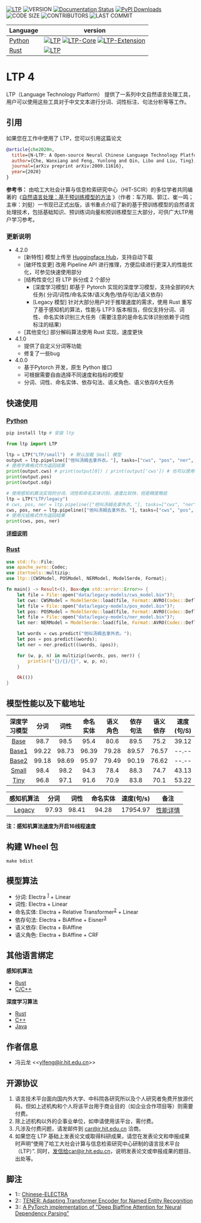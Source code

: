 [![LTP](https://img.shields.io/pypi/v/ltp?label=LTP4%20ALPHA)](https://pypi.org/project/ltp/)
![VERSION](https://img.shields.io/pypi/pyversions/ltp)
[![Documentation Status](https://readthedocs.org/projects/ltp/badge/?version=latest)](https://ltp.readthedocs.io/zh_CN/latest/?badge=latest)
[![PyPI Downloads](https://img.shields.io/pypi/dm/ltp)](https://pypi.python.org/pypi/ltp)
![CODE SIZE](https://img.shields.io/github/languages/code-size/HIT-SCIR/ltp)
![CONTRIBUTORS](https://img.shields.io/github/contributors/HIT-SCIR/ltp)
![LAST COMMIT](https://img.shields.io/github/last-commit/HIT-SCIR/ltp)

| Language                             | version                                                                                                                                                                                                                                                                                                                   |
| ------------------------------------ | ------------------------------------------------------------------------------------------------------------------------------------------------------------------------------------------------------------------------------------------------------------------------------------------------------------------------- |
| [Python](python/interface/README.md) | [![LTP](https://img.shields.io/pypi/v/ltp?label=LTP)](https://pypi.org/project/ltp) [![LTP-Core](https://img.shields.io/pypi/v/ltp-core?label=LTP-Core)](https://pypi.org/project/ltp-core)   [![LTP-Extension](https://img.shields.io/pypi/v/ltp-extension?label=LTP-Extension)](https://pypi.org/project/ltp-extension) |
| [Rust](rust/ltp/README.md)           | [![LTP](https://img.shields.io/crates/v/ltp?label=LTP)](https://crates.io/crates/ltp)                                                                                                                                                                                                                                     |

# LTP 4

LTP（Language Technology Platform） 提供了一系列中文自然语言处理工具，用户可以使用这些工具对于中文文本进行分词、词性标注、句法分析等等工作。

## 引用

如果您在工作中使用了 LTP，您可以引用这篇论文

```bibtex
@article{che2020n,
  title={N-LTP: A Open-source Neural Chinese Language Technology Platform with Pretrained Models},
  author={Che, Wanxiang and Feng, Yunlong and Qin, Libo and Liu, Ting},
  journal={arXiv preprint arXiv:2009.11616},
  year={2020}
}
```

**参考书：**
由哈工大社会计算与信息检索研究中心（HIT-SCIR）的多位学者共同编著的《[自然语言处理：基于预训练模型的方法](https://item.jd.com/13344628.html)
》（作者：车万翔、郭江、崔一鸣；主审：刘挺）一书现已正式出版，该书重点介绍了新的基于预训练模型的自然语言处理技术，包括基础知识、预训练词向量和预训练模型三大部分，可供广大LTP用户学习参考。

### 更新说明

- 4.2.0
  - \[新特性\] 模型上传至 [Huggingface Hub](https://huggingface.co/LTP)，支持自动下载
  - \[破坏性变更\] 改用 Pipeline API 进行推理，方便后续进行更深入的性能优化，可参见快速使用部分
  - \[结构性变化\] 将 LTP 拆分成 2 个部分
    - \[深度学习模型\] 即基于 Pytorch 实现的深度学习模型，支持全部的6大任务(
      分词/词性/命名实体/语义角色/依存句法/语义依存)
    - \[Legacy 模型\] 针对大部分用户对于推理速度的需求，使用 Rust 重写了基于感知机的算法，性能与 LTP3
      版本相当，但仅支持分词、词性、命名实体识别三大任务（需要注意的是命名实体识别依赖于词性标注的结果）
  - \[其他变化\] 部分解码算法使用 Rust 实现，速度更快
- 4.1.0
  - 提供了自定义分词等功能
  - 修复了一些bug
- 4.0.0
  - 基于Pytorch 开发，原生 Python 接口
  - 可根据需要自由选择不同速度和指标的模型
  - 分词、词性、命名实体、依存句法、语义角色、语义依存6大任务

## 快速使用

### [Python](python/interface/README.md)

```bash
pip install ltp # 安装 ltp
```

```python
from ltp import LTP

ltp = LTP("LTP/small")  # 默认加载 Small 模型
output = ltp.pipeline(["他叫汤姆去拿外衣。"], tasks=["cws", "pos", "ner", "srl", "dep", "sdp"])
# 使用字典格式作为返回结果
print(output.cws) # print(output[0]) / print(output['cws']) # 也可以使用下标访问
print(output.pos)
print(output.sdp)

# 使用感知机算法实现的分词、词性和命名实体识别，速度比较快，但是精度略低
ltp = LTP("LTP/legacy")
# cws, pos, ner = ltp.pipeline(["他叫汤姆去拿外衣。"], tasks=["cws", "ner"]).to_tuple() # error: NER 需要 词性标注任务的结果
cws, pos, ner = ltp.pipeline(["他叫汤姆去拿外衣。"], tasks=["cws", "pos", "ner"]).to_tuple() # to tuple 可以自动转换为元组格式
# 使用元组格式作为返回结果
print(cws, pos, ner)
```

**[详细说明](python/interface/docs/quickstart.rst)**

### [Rust](rust/ltp/README.md)

```rust
use std::fs::File;
use apache_avro::Codec;
use itertools::multizip;
use ltp::{CWSModel, POSModel, NERModel, ModelSerde, Format};

fn main() -> Result<(), Box<dyn std::error::Error>> {
    let file = File::open("data/legacy-models/cws_model.bin")?;
    let cws: CWSModel = ModelSerde::load(file, Format::AVRO(Codec::Deflate))?;
    let file = File::open("data/legacy-models/pos_model.bin")?;
    let pos: POSModel = ModelSerde::load(file, Format::AVRO(Codec::Deflate))?;
    let file = File::open("data/legacy-models/ner_model.bin")?;
    let ner: NERModel = ModelSerde::load(file, Format::AVRO(Codec::Deflate))?;

    let words = cws.predict("他叫汤姆去拿外衣。");
    let pos = pos.predict(&words);
    let ner = ner.predict((&words, &pos));

    for (w, p, n) in multizip((words, pos, ner)) {
        println!("{}/{}/{}", w, p, n);
    }

    Ok(())
}
```

## 模型性能以及下载地址

|                  深度学习模型                   |  分词   |  词性   | 命名实体  | 语义角色  | 依存句法  | 语义依存  | 速度(句/S) |
| :---------------------------------------: | :---: | :---: | :---: | :---: | :---: | :---: | :-----: |
|  [Base](https://huggingface.co/LTP/base)  | 98.7  | 98.5  | 95.4  | 80.6  | 89.5  | 75.2  |  39.12  |
| [Base1](https://huggingface.co/LTP/base1) | 99.22 | 98.73 | 96.39 | 79.28 | 89.57 | 76.57 |  --.--  |
| [Base2](https://huggingface.co/LTP/base2) | 99.18 | 98.69 | 95.97 | 79.49 | 90.19 | 76.62 |  --.--  |
| [Small](https://huggingface.co/LTP/small) | 98.4  | 98.2  | 94.3  | 78.4  | 88.3  | 74.7  |  43.13  |
|  [Tiny](https://huggingface.co/LTP/tiny)  | 96.8  | 97.1  | 91.6  | 70.9  | 83.8  | 70.1  |  53.22  |

|                    感知机算法                    |  分词   |  词性   | 命名实体  | 速度(句/s)  |             备注             |
| :-----------------------------------------: | :---: | :---: | :---: | :------: | :------------------------: |
| [Legacy](https://huggingface.co/LTP/legacy) | 97.93 | 98.41 | 94.28 | 17954.97 | [性能详情](rust/ltp/README.md) |

**注：感知机算法速度为开启16线程速度**

## 构建 Wheel 包

```shell script
make bdist
```

## 模型算法

- 分词: Electra <sup>[1](#RELTRANS)</sup> + Linear
- 词性: Electra + Linear
- 命名实体: Electra + Relative Transformer<sup>[2](#RELTRANS)</sup> + Linear
- 依存句法: Electra + BiAffine + Eisner<sup>[3](#Eisner)</sup>
- 语义依存: Electra + BiAffine
- 语义角色: Electra + BiAffine + CRF

## 其他语言绑定

**感知机算法**

- [Rust](rust/ltp)
- [C/C++](rust/ltp-cffi)

**深度学习算法**

- [Rust](https://github.com/HIT-SCIR/libltp/tree/master/ltp-rs)
- [C++](https://github.com/HIT-SCIR/libltp/tree/master/ltp-cpp)
- [Java](https://github.com/HIT-SCIR/libltp/tree/master/ltp-java)

## 作者信息

- 冯云龙 \<\<[ylfeng@ir.hit.edu.cn](mailto:ylfeng@ir.hit.edu.cn)>>

## 开源协议

1. 语言技术平台面向国内外大学、中科院各研究所以及个人研究者免费开放源代码，但如上述机构和个人将该平台用于商业目的（如企业合作项目等）则需要付费。
2. 除上述机构以外的企事业单位，如申请使用该平台，需付费。
3. 凡涉及付费问题，请发邮件到 car@ir.hit.edu.cn 洽商。
4. 如果您在 LTP 基础上发表论文或取得科研成果，请您在发表论文和申报成果时声明“使用了哈工大社会计算与信息检索研究中心研制的语言技术平台（LTP）”.
   同时，发信给car@ir.hit.edu.cn，说明发表论文或申报成果的题目、出处等。

## 脚注

- <a name="RELTRANS">1</a>:: [Chinese-ELECTRA](https://github.com/ymcui/Chinese-ELECTRA)
- <a name="RELTRANS">2</a>:: [TENER: Adapting Transformer Encoder for Named Entity Recognition](https://arxiv.org/abs/1911.04474)
- <a name="Eisner">3</a>:: [A PyTorch implementation of "Deep Biaffine Attention for Neural Dependency Parsing"](https://github.com/yzhangcs/parser)
